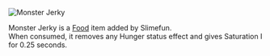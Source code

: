 ![Monster Jerky](https://raw.githubusercontent.com/TheBusyBiscuit/Slimefun4-Wiki/master/images/item-monster-jerky.png)

Monster Jerky is a [Food](https://github.com/TheBusyBiscuit/Slimefun4/wiki/Food) item added by Slimefun.<br>
When consumed, it removes any Hunger status effect and gives Saturation I for 0.25 seconds.
